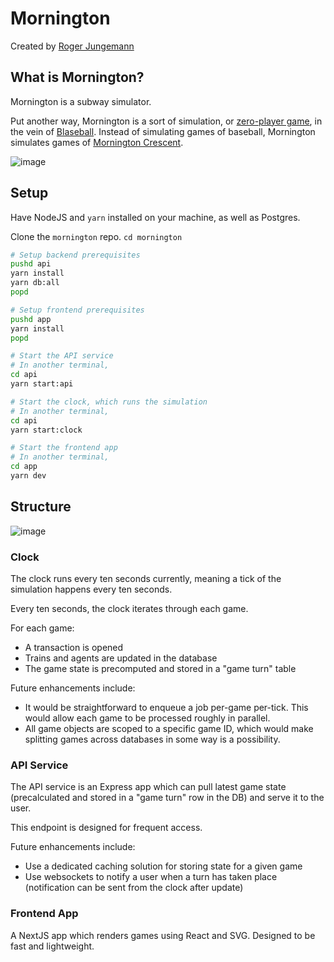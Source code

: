 # Mornington

Created by [Roger Jungemann](https://phasor.space)

## What is Mornington?

Mornington is a subway simulator.

Put another way, Mornington is a sort of simulation, or [zero-player game](https://en.wikipedia.org/wiki/Zero-player_game), in the vein of [Blaseball](https://en.wikipedia.org/wiki/Blaseball). Instead of simulating games of baseball, Mornington simulates games of [Mornington Crescent](https://en.wikipedia.org/wiki/Mornington_Crescent_(game)).

![image](https://github.com/rjungemann/mornington/assets/49277/35b4e135-b3db-42f6-b236-27366d6d4661)

## Setup

Have NodeJS and `yarn` installed on your machine, as well as Postgres.

Clone the `mornington` repo. `cd mornington`

```sh
# Setup backend prerequisites
pushd api
yarn install
yarn db:all
popd

# Setup frontend prerequisites
pushd app
yarn install
popd

# Start the API service
# In another terminal,
cd api
yarn start:api

# Start the clock, which runs the simulation
# In another terminal,
cd api
yarn start:clock

# Start the frontend app
# In another terminal,
cd app
yarn dev
```

## Structure

![image](https://github.com/rjungemann/mornington/assets/49277/36b45428-10f4-4695-80e1-62f082fde569)

### Clock

The clock runs every ten seconds currently, meaning a tick of the simulation happens every ten seconds.

Every ten seconds, the clock iterates through each game.

For each game:

* A transaction is opened
* Trains and agents are updated in the database
* The game state is precomputed and stored in a "game turn" table

Future enhancements include:

* It would be straightforward to enqueue a job per-game per-tick. This would allow each game to be processed roughly in parallel.
* All game objects are scoped to a specific game ID, which would make splitting games across databases in some way is a possibility.

### API Service

The API service is an Express app which can pull latest game state (precalculated and stored in a "game turn" row in the DB) and serve it to the user.

This endpoint is designed for frequent access.

Future enhancements include:

* Use a dedicated caching solution for storing state for a given game
* Use websockets to notify a user when a turn has taken place (notification can be sent from the clock after update)

### Frontend App

A NextJS app which renders games using React and SVG. Designed to be fast and lightweight.
